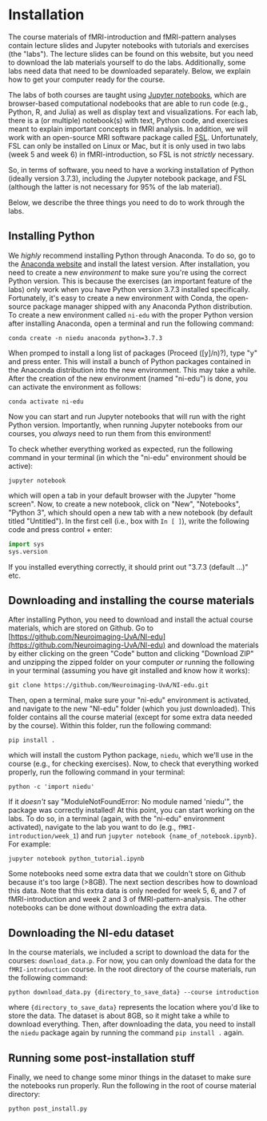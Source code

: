 # Installation
The course materials of fMRI-introduction and fMRI-pattern analyses contain lecture slides and Jupyter notebooks with tutorials and exercises (the "labs"). The lecture slides can be found on this website, but you need to download the lab materials yourself to do the labs. Additionally, some labs need data that need to be downloaded separately. Below, we explain how to get your computer ready for the course. 

The labs of both courses are taught using [Jupyter notebooks](https://jupyter.org/), which are browser-based computational nodebooks that are able to run code (e.g., Python, R, and Julia) as well as display text and visualizations. For each lab, there is a (or multiple) notebook(s) with text, Python code, and exercises meant to explain important concepts in fMRI analysis. In addition, we will work with an open-source MRI software package called [FSL](https://fsl.fmrib.ox.ac.uk/fsl/fslwiki). Unfortunately, FSL can only be installed on Linux or Mac, but it is only used in two labs (week 5 and week 6) in fMRI-introduction, so FSL is not *strictly* necessary.

So, in terms of software, you need to have a working installation of Python (ideally version 3.7.3), including the Jupyter notebook package, and FSL (although the latter is not necessary for 95% of the lab material).

Below, we describe the three things you need to do to work through the labs.

## Installing Python
We *highly* recommend installing Python through Anaconda. To do so, go to the [Anaconda website](https://www.anaconda.com/products/individual) and install the latest version. After installation, you need to create a new *environment* to make sure you're using the correct Python version. This is because the exercises (an important feature of the labs) only work when you have Python version 3.7.3 installed specifically. Fortunately, it's easy to create a new environment with Conda, the open-source package manager shipped with any Anaconda Python distribution. To create a new environment called `ni-edu` with the proper Python version after installing Anaconda, open a terminal and run the following command:

```
conda create -n niedu anaconda python=3.7.3
```

When promped to install a long list of packages (Proceed ([y]/n)?), type "y" and press enter. This will install a bunch of Python packages contained in the Anaconda distribution into the new environment. This may take a while. After the creation of the new environment (named "ni-edu") is done, you can activate the environment as follows:

```
conda activate ni-edu
```

Now you can start and run Jupyter notebooks that will run with the right Python version. Importantly, when running Jupyter notebooks from our courses, you *always* need to run them from this environment! 

To check whether everything worked as expected, run the following command in your terminal (in which the "ni-edu" environment should be active):

```
jupyter notebook
```

which will open a tab in your default browser with the Jupyter "home screen". Now, to create a new notebook, click on "New", "Notebooks", "Python 3", which should open a new tab with a new notebook (by default titled "Untitled"). In the first cell (i.e., box with `In [ ]`), write the following code and press control + enter:

```python
import sys
sys.version
```

If you installed everything correctly, it should print out "3.7.3 (default ...)" etc. 

## Downloading and installing the course materials
After installing Python, you need to download and install the actual course materials, which are stored on Github. Go to [https://github.com/Neuroimaging-UvA/NI-edu](https://github.com/Neuroimaging-UvA/NI-edu) and download the materials by either clicking on the green "Code" button and clicking "Download ZIP" and unzipping the zipped folder on your computer *or* running the following in your terminal (assuming you have git installed and know how it works):

```
git clone https://github.com/Neuroimaging-UvA/NI-edu.git
```

Then, open a terminal, make sure your "ni-edu" environment is activated, and navigate to the new "NI-edu" folder (which you just downloaded). This folder contains all the course material (except for some extra data needed by the course). Within this folder, run the following command:

```
pip install .
```

which will install the custom Python package, `niedu`, which we'll use in the course (e.g., for checking exercises). Now, to check that everything worked properly, run the following command in your terminal:

```
python -c 'import niedu'
```

If it *doesn't* say "ModuleNotFoundError: No module named 'niedu'", the package was correctly installed! At this point, you can start working on the labs. To do so, in a terminal (again, with the "ni-edu" environment activated), navigate to the lab you want to do (e.g., `fMRI-introduction/week_1`) and run `jupyter notebook {name_of_notebook.ipynb}`. For example:

```
jupyter notebook python_tutorial.ipynb
```

Some notebooks need some extra data that we couldn't store on Github because it's too large (>8GB). The next section describes how to download this data. Note that this extra data is only needed for week 5, 6, and 7 of fMRI-introduction and week 2 and 3 of fMRI-pattern-analysis. The other notebooks can be done without downloading the extra data.

## Downloading the NI-edu dataset
In the course materials, we included a script to download the data for the courses: `download_data.p`. For now, you can only download the data for the `fMRI-introduction` course. In the root directory of the course materials, run the following command:

```
python download_data.py {directory_to_save_data} --course introduction
```

where `{directory_to_save_data}` represents the location where you'd like to store the data. The dataset is about 8GB, so it might take a while to download everything. Then, after downloading the data, you need to install the `niedu` package again by running the command `pip install .` again.

## Running some post-installation stuff
Finally, we need to change some minor things in the dataset to make sure the notebooks run properly. Run the following in the root of course material directory:

```
python post_install.py
```